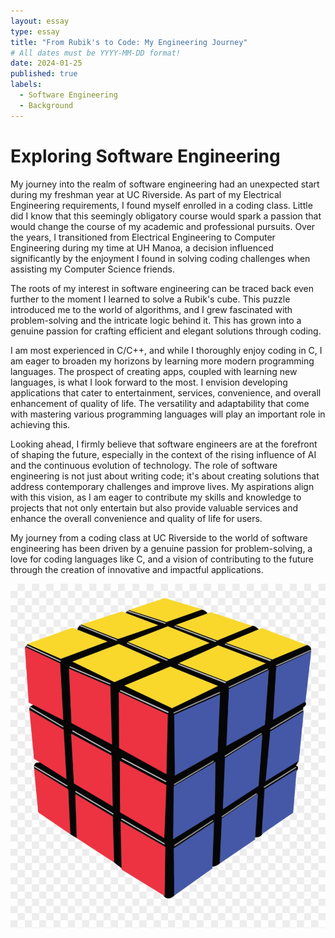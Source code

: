 ```yaml
---
layout: essay
type: essay
title: "From Rubik's to Code: My Engineering Journey"
# All dates must be YYYY-MM-DD format!
date: 2024-01-25
published: true
labels:
  - Software Engineering
  - Background
---
```


# Exploring Software Engineering

My journey into the realm of software engineering had an unexpected start during my freshman year at UC Riverside. As part of my Electrical Engineering requirements, I found myself enrolled in a coding class. Little did I know that this seemingly obligatory course would spark a passion that would change the course of my academic and professional pursuits. Over the years, I transitioned from Electrical Engineering to Computer Engineering during my time at UH Manoa, a decision influenced significantly by the enjoyment I found in solving coding challenges when assisting my Computer Science friends.

The roots of my interest in software engineering can be traced back even further to the moment I learned to solve a Rubik's cube. This puzzle introduced me to the world of algorithms, and I grew fascinated with problem-solving and the intricate logic behind it. This has grown into a genuine passion for crafting efficient and elegant solutions through coding.

I am most experienced in C/C++, and while I thoroughly enjoy coding in C, I am eager to broaden my horizons by learning more modern programming languages. The prospect of creating apps, coupled with learning new languages, is what I look forward to the most. I envision developing applications that cater to entertainment, services, convenience, and overall enhancement of quality of life. The versatility and adaptability that come with mastering various programming languages will play an important role in achieving this.

Looking ahead, I firmly believe that software engineers are at the forefront of shaping the future, especially in the context of the rising influence of AI and the continuous evolution of technology. The role of software engineering is not just about writing code; it's about creating solutions that address contemporary challenges and improve lives. My aspirations align with this vision, as I am eager to contribute my skills and knowledge to projects that not only entertain but also provide valuable services and enhance the overall convenience and quality of life for users.

My journey from a coding class at UC Riverside to the world of software engineering has been driven by a genuine passion for problem-solving, a love for coding languages like C, and a vision of contributing to the future through the creation of innovative and impactful applications.

<div align="center">
  <img width="700px" class="rounded" src="../img/rubiks.png" alt="Rubiks Cube Image">
</div>

